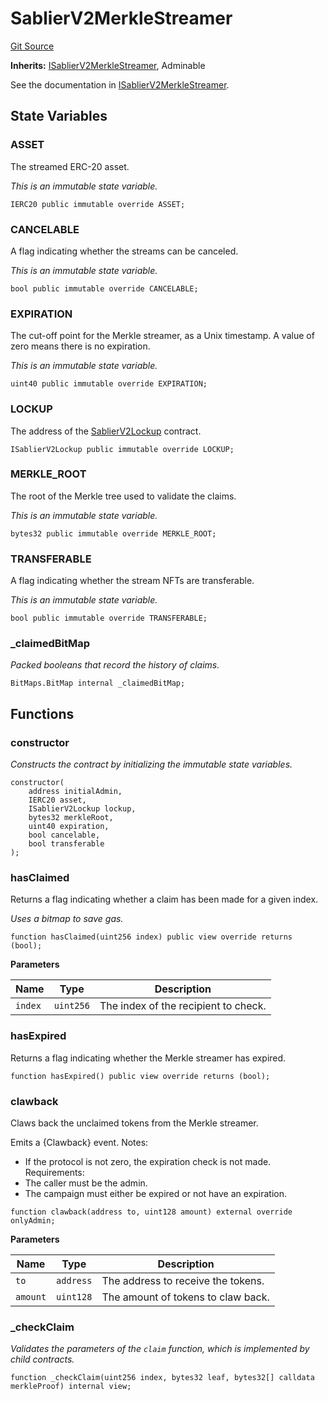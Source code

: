 # SablierV2MerkleStreamer

[Git Source](https://github.com/sablier-labs/v2-periphery/blob/53e259087984ff748fca6fb932fdb9c663c2b365/src/abstracts/SablierV2MerkleStreamer.sol)

**Inherits:**
[ISablierV2MerkleStreamer](/docs/contracts/v2/reference/periphery/interfaces/interface.ISablierV2MerkleStreamer.md),
Adminable

See the documentation in
[ISablierV2MerkleStreamer](/docs/contracts/v2/reference/periphery/interfaces/interface.ISablierV2MerkleStreamer.md).

## State Variables

### ASSET

The streamed ERC-20 asset.

_This is an immutable state variable._

```solidity
IERC20 public immutable override ASSET;
```

### CANCELABLE

A flag indicating whether the streams can be canceled.

_This is an immutable state variable._

```solidity
bool public immutable override CANCELABLE;
```

### EXPIRATION

The cut-off point for the Merkle streamer, as a Unix timestamp. A value of zero means there is no expiration.

_This is an immutable state variable._

```solidity
uint40 public immutable override EXPIRATION;
```

### LOCKUP

The address of the [SablierV2Lockup](docs/contracts/v2/reference/core/abstracts/abstract.SablierV2Lockup.md) contract.

```solidity
ISablierV2Lockup public immutable override LOCKUP;
```

### MERKLE_ROOT

The root of the Merkle tree used to validate the claims.

_This is an immutable state variable._

```solidity
bytes32 public immutable override MERKLE_ROOT;
```

### TRANSFERABLE

A flag indicating whether the stream NFTs are transferable.

_This is an immutable state variable._

```solidity
bool public immutable override TRANSFERABLE;
```

### \_claimedBitMap

_Packed booleans that record the history of claims._

```solidity
BitMaps.BitMap internal _claimedBitMap;
```

## Functions

### constructor

_Constructs the contract by initializing the immutable state variables._

```solidity
constructor(
    address initialAdmin,
    IERC20 asset,
    ISablierV2Lockup lockup,
    bytes32 merkleRoot,
    uint40 expiration,
    bool cancelable,
    bool transferable
);
```

### hasClaimed

Returns a flag indicating whether a claim has been made for a given index.

_Uses a bitmap to save gas._

```solidity
function hasClaimed(uint256 index) public view override returns (bool);
```

**Parameters**

| Name    | Type      | Description                          |
| ------- | --------- | ------------------------------------ |
| `index` | `uint256` | The index of the recipient to check. |

### hasExpired

Returns a flag indicating whether the Merkle streamer has expired.

```solidity
function hasExpired() public view override returns (bool);
```

### clawback

Claws back the unclaimed tokens from the Merkle streamer.

Emits a {Clawback} event. Notes:

- If the protocol is not zero, the expiration check is not made. Requirements:
- The caller must be the admin.
- The campaign must either be expired or not have an expiration.

```solidity
function clawback(address to, uint128 amount) external override onlyAdmin;
```

**Parameters**

| Name     | Type      | Description                        |
| -------- | --------- | ---------------------------------- |
| `to`     | `address` | The address to receive the tokens. |
| `amount` | `uint128` | The amount of tokens to claw back. |

### \_checkClaim

_Validates the parameters of the `claim` function, which is implemented by child contracts._

```solidity
function _checkClaim(uint256 index, bytes32 leaf, bytes32[] calldata merkleProof) internal view;
```
